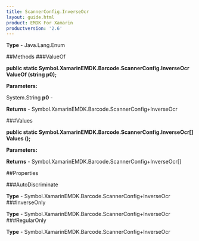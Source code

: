 ```yaml
---
title: ScannerConfig.InverseOcr
layout: guide.html
product: EMDK For Xamarin 
productversion: '2.6' 
---
```



**Type** - Java.Lang.Enum

##Methods
###ValueOf

**public static Symbol.XamarinEMDK.Barcode.ScannerConfig.InverseOcr ValueOf (string p0);**



**Parameters:**

System.String **p0**  - 

**Returns** - Symbol.XamarinEMDK.Barcode.ScannerConfig+InverseOcr

###Values

**public static Symbol.XamarinEMDK.Barcode.ScannerConfig.InverseOcr[] Values ();**



**Parameters:**

**Returns** - Symbol.XamarinEMDK.Barcode.ScannerConfig+InverseOcr[]

##Properties

###AutoDiscriminate


**Type** - Symbol.XamarinEMDK.Barcode.ScannerConfig+InverseOcr
###InverseOnly


**Type** - Symbol.XamarinEMDK.Barcode.ScannerConfig+InverseOcr
###RegularOnly


**Type** - Symbol.XamarinEMDK.Barcode.ScannerConfig+InverseOcr

